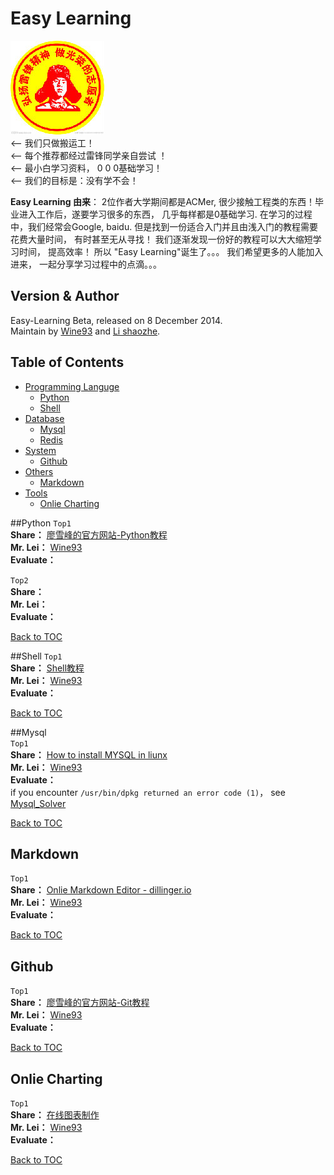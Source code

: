 

# Easy Learning
![Leifeng]  
<-- 我们只做搬运工！   
<-- 每个推荐都经过雷锋同学亲自尝试 ！    
<-- 最小白学习资料， 0 0 0基础学习！     
<-- 我们的目标是：没有学不会！  

**Easy Learning 由来**： 2位作者大学期间都是ACMer, 很少接触工程类的东西！毕业进入工作后，遂要学习很多的东西， 几乎每样都是0基础学习. 在学习的过程中，我们经常会Google, baidu. 但是找到一份适合入门并且由浅入门的教程需要花费大量时间， 有时甚至无从寻找！ 我们逐渐发现一份好的教程可以大大缩短学习时间， 提高效率！ 所以 "Easy Learning"诞生了。。。
我们希望更多的人能加入进来， 一起分享学习过程中的点滴。。。

## Version & Author
Easy-Learning Beta, released on 8 December 2014.  
Maintain by [Wine93] and [Li shaozhe].

## Table of Contents
* [Programming Languge](#python)  
    * [Python](#python)
    * [Shell](#shell)  
* [Database](#mysql)
    * [Mysql](#mysql)
    * [Redis](#redis)  
* [System](#github)
    * [Github](#github)  
* [Others](#markdown)  
    * [Markdown](#markdown)  
* [Tools](#onlie-charting)  
    * [Onlie Charting](#onlie-charting)  

##Python
`Top1`  
**Share：** [廖雪峰的官方网站-Python教程]  
**Mr. Lei：**  [Wine93]  
**Evaluate：**  

`Top2`  
**Share：**  
**Mr. Lei：**   
**Evaluate：**  

[Back to TOC](#table-of-contents)


##Shell
`Top1`  
**Share：** [Shell教程]  
**Mr. Lei：**  [Wine93]  
**Evaluate：**  

[Back to TOC](#table-of-contents)


##Mysql  
`Top1`  
**Share：** [How to install MYSQL in liunx]  
**Mr. Lei：**  [Wine93]  
**Evaluate：**   
if you encounter `/usr/bin/dpkg returned an error code (1)`， see [Mysql_Solver]  

[Back to TOC](#table-of-contents)


## Markdown  
`Top1`  
**Share：** [Onlie Markdown Editor - dillinger.io]  
**Mr. Lei：**  [Wine93]  
**Evaluate：**  

[Back to TOC](#table-of-contents)


## Github
`Top1`  
**Share：**  [廖雪峰的官方网站-Git教程]  
**Mr. Lei：**  [Wine93]  
**Evaluate：**  

[Back to TOC](#table-of-contents)  

## Onlie Charting   

`Top1`  
**Share：** [在线图表制作]  
**Mr. Lei：**  [Wine93]  
**Evaluate：**  

[Back to TOC](#table-of-contents)

[leifeng]: https://raw.githubusercontent.com/Wine93/Wine93.github.io/master/_pictures/Leifeng.jpg

[Wine93]: https://github.com/Wine93 

[Li shaozhe]: https://github.com/lishaozhe01

[廖雪峰的官方网站-Python教程]: http://www.liaoxuefeng.com/wiki/001374738125095c955c1e6d8bb493182103fac9270762a000

[Shell教程]: http://see.xidian.edu.cn/cpp/view/6994.html

[How to install MYSQL in liunx]: http://wiki.ubuntu.org.cn/MySQL

[Mysql_Solver]: http://www.code06.com/system/dongwuming/30304.html

[Onlie Markdown Editor - dillinger.io]: http://dillinger.io/#onlie-charting

[廖雪峰的官方网站-Git教程]: http://www.liaoxuefeng.com/wiki/0013739516305929606dd18361248578c67b8067c8c017b000

[在线图表制作]: http://charts.udpwork.com/















